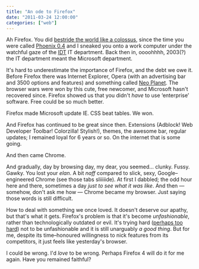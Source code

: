 ```yaml
---
title: "An ode to Firefox"
date: "2011-03-24 12:00:00"
categories: ["web"]
---
```



Ah Firefox. You did [bestride the world like a colossus](https://www.online-literature.com/shakespeare/julius_caesar/3/), since the time you were called [Phoenix 0.4](https://www.mozilla.com/en-US/firefox/releases/0.4.html) and I sneaked you onto a work computer under the watchful gaze of the [IDT](https://www.idt.net/) IT department. Back then in, oooohhhh, 2003(?) the IT department meant the Microsoft department.

It's hard to underestimate the importance of Firefox, and the debt we owe it. Before Firefox there was Internet Explorer, Opera (with an advertising bar and 3500 options and features) and something called [Neo Planet](https://www.neoplanet.com/). The browser wars were won by this cute, free newcomer, and Microsoft hasn't recovered since. Firefox showed us that you didn't _have_ to use ‘enterprise’ software. Free could be so much better.

Firefox made Microsoft update IE. CSS beat tables. We won.

And Firefox has continued to be great since then. Extensions (Adblock! Web Developer Toolbar! Colorzilla! Stylish!), themes, the awesome bar, regular updates; I remained loyal for 6 years or so. On the internet that is some going.

And then came Chrome.

And gradually, day by browsing day, my dear, you seemed… clunky. Fussy. Gawky. You lost your _elan_. A bit _naff_ compared to slick, sexy, Google–engineered Chrome (see those tabs sliiiiide). At first I dabbled; the odd hour here and there, sometimes a day _just to see what it was like_. And then — somehow, don't ask me how — Chrome became my browser. Just saying those words is still difficult.

How to deal with something we once loved. It doesn't deserve our apathy, but that's what it gets. Firefox's problem is that it's become _unfashionable_, rather than technologically outdated or evil. It's trying hard ([perhaps too hard](https://twitterparty.mozilla.org/en-US)) not to be unfashionable and it is still unarguably _a good thing_. But for me, despite its time–honoured willingness to nick features from its competitors, it just feels like yesterday's browser.

I could be wrong. I'd _love_ to be wrong. Perhaps Firefox 4 will do it for me again. Have you remained faithful?
